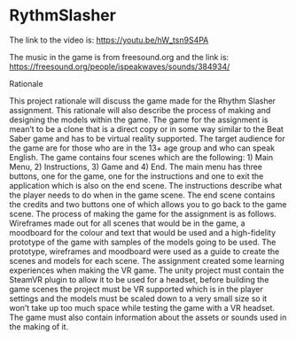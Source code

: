 # RythmSlasher
The link to the video is:
https://youtu.be/hW_tsn9S4PA

The music in the game is from freesound.org and the link is: https://freesound.org/people/ispeakwaves/sounds/384934/

Rationale

This project rationale will discuss the game made for the Rhythm Slasher assignment. This rationale will also describe the process of making and designing the models within the game.
The game for the assignment is mean’t to be a clone that is a direct copy or in some way similar to the Beat Saber game and has to be virtual reality supported. The target audience for the game are for those who are in the 13+ age group and who can speak English. The game contains four scenes which are the following: 1) Main Menu, 2) Instructions, 3) Game and 4) End. The main menu has three buttons, one for the game, one for the instructions and one to exit the application which is also on the end scene. The instructions describe what the player needs to do when in the game scene. The end scene contains the credits and two buttons one of which allows you to go back to the game scene.
The process of making the game for the assignment is as follows. Wireframes made out for all scenes that would be in the game, a moodboard for the colour and text that would be used and a high-fidelity prototype of the game with samples of the models going to be used. The prototype, wireframes and moodboard were used as a guide to create the scenes and models for each scene. 
The assignment created some learning experiences when making the VR game. The unity project must contain the SteamVR plugin to allow it to be used for a headset, before building the game scenes the project must be VR supported which is in the player settings and the models must be scaled down to a very small size so it won’t take up too much space while testing the game with a VR headset. The game must also contain information about the assets or sounds used in the making of it.


